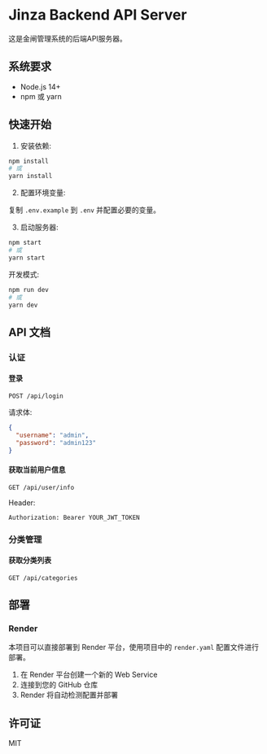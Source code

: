 # Jinza Backend API Server

这是金闸管理系统的后端API服务器。

## 系统要求

- Node.js 14+
- npm 或 yarn

## 快速开始

1. 安装依赖:

```bash
npm install
# 或
yarn install
```

2. 配置环境变量:

复制 `.env.example` 到 `.env` 并配置必要的变量。

3. 启动服务器:

```bash
npm start
# 或
yarn start
```

开发模式:

```bash
npm run dev
# 或
yarn dev
```

## API 文档

### 认证

#### 登录

```
POST /api/login
```

请求体:

```json
{
  "username": "admin",
  "password": "admin123"
}
```

#### 获取当前用户信息

```
GET /api/user/info
```

Header:

```
Authorization: Bearer YOUR_JWT_TOKEN
```

### 分类管理

#### 获取分类列表

```
GET /api/categories
```

## 部署

### Render

本项目可以直接部署到 Render 平台，使用项目中的 `render.yaml` 配置文件进行部署。

1. 在 Render 平台创建一个新的 Web Service
2. 连接到您的 GitHub 仓库
3. Render 将自动检测配置并部署

## 许可证

MIT